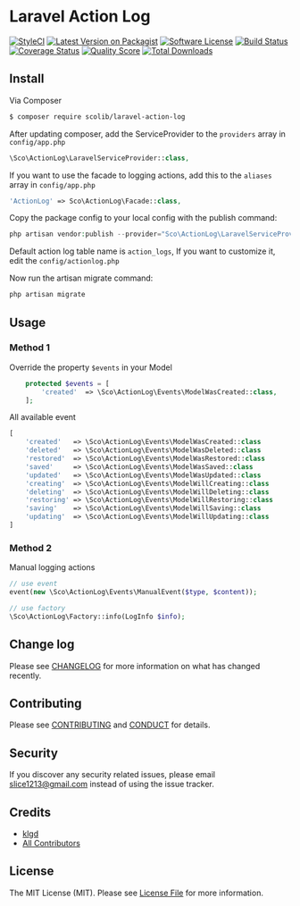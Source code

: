 # Laravel Action Log

[![StyleCI][ico-styleci]][link-styleci]
[![Latest Version on Packagist][ico-version]][link-packagist]
[![Software License][ico-license]](LICENSE.md)
[![Build Status][ico-travis]][link-travis]
[![Coverage Status][ico-scrutinizer]][link-scrutinizer]
[![Quality Score][ico-code-quality]][link-code-quality]
[![Total Downloads][ico-downloads]][link-downloads]

## Install

Via Composer

``` bash
$ composer require scolib/laravel-action-log
```

After updating composer, add the ServiceProvider to the `providers` array in `config/app.php`

```php
\Sco\ActionLog\LaravelServiceProvider::class,
```

If you want to use the facade to logging actions, add this to the `aliases` array in `config/app.php`

```php
'ActionLog' => Sco\ActionLog\Facade::class,
```

Copy the package config to your local config with the publish command:

```php
php artisan vendor:publish --provider="Sco\ActionLog\LaravelServiceProvider"
```

Default action log table name is `action_logs`, If you want to customize it, edit the `config/actionlog.php`

Now run the artisan migrate command:
```php
php artisan migrate
```

## Usage

### Method 1

Override the property `$events` in your Model

```php
    protected $events = [
        'created'  => \Sco\ActionLog\Events\ModelWasCreated::class,
    ];
```

All available event

```php
[
    'created'   => \Sco\ActionLog\Events\ModelWasCreated::class
    'deleted'   => \Sco\ActionLog\Events\ModelWasDeleted::class
    'restored'  => \Sco\ActionLog\Events\ModelWasRestored::class
    'saved'     => \Sco\ActionLog\Events\ModelWasSaved::class
    'updated'   => \Sco\ActionLog\Events\ModelWasUpdated::class
    'creating'  => \Sco\ActionLog\Events\ModelWillCreating::class
    'deleting'  => \Sco\ActionLog\Events\ModelWillDeleting::class
    'restoring' => \Sco\ActionLog\Events\ModelWillRestoring::class
    'saving'    => \Sco\ActionLog\Events\ModelWillSaving::class
    'updating'  => \Sco\ActionLog\Events\ModelWillUpdating::class
]
```

### Method 2
Manual logging actions

```php
// use event
event(new \Sco\ActionLog\Events\ManualEvent($type, $content));

// use factory
\Sco\ActionLog\Factory::info(LogInfo $info);
```


## Change log

Please see [CHANGELOG](CHANGELOG.md) for more information on what has changed recently.

## Contributing

Please see [CONTRIBUTING](CONTRIBUTING.md) and [CONDUCT](CONDUCT.md) for details.

## Security

If you discover any security related issues, please email slice1213@gmail.com instead of using the issue tracker.

## Credits

- [klgd][link-author]
- [All Contributors][link-contributors]

## License

The MIT License (MIT). Please see [License File](LICENSE.md) for more information.

[ico-styleci]: https://styleci.io/repos/89337140/shield?branch=master
[ico-version]: https://img.shields.io/packagist/v/ScoLib/laravel-action-log.svg?style=flat-square
[ico-license]: https://img.shields.io/badge/license-MIT-brightgreen.svg?style=flat-square
[ico-travis]: https://img.shields.io/travis/ScoLib/laravel-action-log/master.svg?style=flat-square
[ico-scrutinizer]: https://img.shields.io/scrutinizer/coverage/g/ScoLib/laravel-action-log.svg?style=flat-square
[ico-code-quality]: https://img.shields.io/scrutinizer/g/ScoLib/laravel-action-log.svg?style=flat-square
[ico-downloads]: https://img.shields.io/packagist/dt/ScoLib/laravel-action-log.svg?style=flat-square

[link-styleci]: https://styleci.io/repos/89337140
[link-packagist]: https://packagist.org/packages/ScoLib/laravel-action-log
[link-travis]: https://travis-ci.org/ScoLib/laravel-action-log
[link-scrutinizer]: https://scrutinizer-ci.com/g/ScoLib/laravel-action-log/code-structure
[link-code-quality]: https://scrutinizer-ci.com/g/ScoLib/laravel-action-log
[link-downloads]: https://packagist.org/packages/ScoLib/laravel-action-log
[link-author]: https://github.com/klgd
[link-contributors]: ../../contributors
